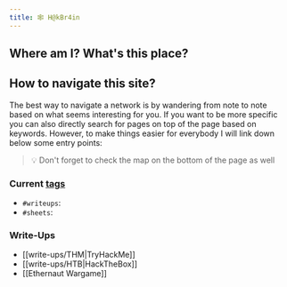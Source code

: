 ```yaml
---
title: 🕸️ H@kBr4in
---
```


## Where am I? What's this place?

## How to navigate this site?
The best way to navigate a network is by wandering from note to note based on what seems interesting for you. If you want to be more specific you can also directly search for pages on top of the page based on keywords. However, to make things easier for everybody I will link down below some entry points:

> 💡 Don't forget to check the map on the bottom of the page as well

### Current [tags](/tags/)
- `#writeups`: 
- `#sheets`: 

### Write-Ups
- [[write-ups/THM|TryHackMe]]
- [[write-ups/HTB|HackTheBox]]
- [[Ethernaut Wargame]]